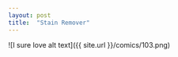 ```yaml
---
layout: post
title:  "Stain Remover"
---
```

![I sure love alt text]({{ site.url }}/comics/103.png)

